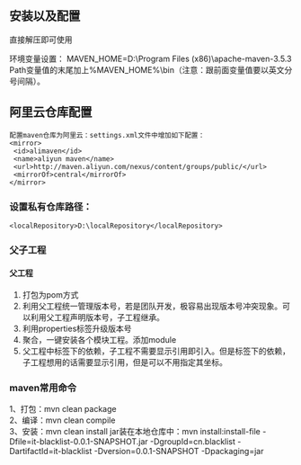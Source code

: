 ## 安装以及配置
直接解压即可使用

环境变量设置：
MAVEN_HOME=D:\Program Files (x86)\apache-maven-3.5.3
Path变量值的末尾加上%MAVEN_HOME%\bin（注意：跟前面变量值要以英文分号间隔）。

## 阿里云仓库配置
```
配置maven仓库为阿里云：settings.xml文件中增加如下配置：
<mirror>
 <id>alimaven</id>
 <name>aliyun maven</name>
 <url>http://maven.aliyun.com/nexus/content/groups/public/</url>
 <mirrorOf>central</mirrorOf>
</mirror>
```
### 设置私有仓库路径：
```
<localRepository>D:\localRepository</localRepository>
```
### 父子工程
#### 父工程
1. 打包为pom方式
2. 利用父工程统一管理版本号，若是团队开发，极容易出现版本号冲突现象。可以利用父工程声明版本号，子工程继承。  
3. 利用properties标签升级版本号
4. 聚合，一键安装各个模块工程。添加module
5. 父工程中<dependencies>标签下的依赖，子工程不需要显示引用即引入。但是<dependencyManagement>标签下的依赖，子工程想用的话需要显示引用，但是可以不用指定其坐标。

### maven常用命令
1、打包：mvn clean package  
2、编译：mvn clean compile  
3、安装：mvn clean install
jar装在本地仓库中：mvn install:install-file -Dfile=it-blacklist-0.0.1-SNAPSHOT.jar -DgroupId=cn.blacklist -DartifactId=it-blacklist -Dversion=0.0.1-SNAPSHOT
 -Dpackaging=jar


